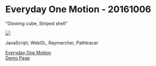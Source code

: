 # Everyday One Motion - 20161006  

"Glowing cube, Striped shell"  

![](20161006.gif)  

JavaScript, WebGL, Raymarcher, Pathtracer  

[Everyday One Motion](http://motions.work/motion/429)  
[Demo Page](http://fms-cat-eom.github.io/20161006/dist)  
